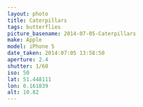 ```yaml
---
layout: photo
title: Caterpillars
tags: butterflies
picture_basename: 2014-07-05-Caterpillars
make: Apple
model: iPhone 5
date_taken: 2014:07:05 13:58:50
aperture: 2.4
shutter: 1/60
iso: 50
lat: 51.448111
lon: 0.161839
alt: 10.82
---
```



